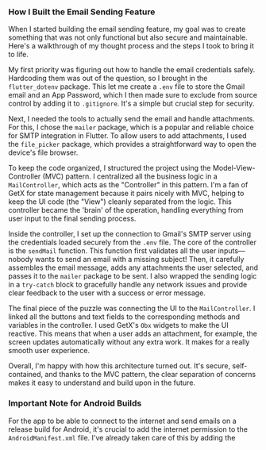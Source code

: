 ### How I Built the Email Sending Feature

When I started building the email sending feature, my goal was to create something that was not only functional but also secure and maintainable. Here's a walkthrough of my thought process and the steps I took to bring it to life.

My first priority was figuring out how to handle the email credentials safely. Hardcoding them was out of the question, so I brought in the `flutter_dotenv` package. This let me create a `.env` file to store the Gmail email and an App Password, which I then made sure to exclude from source control by adding it to `.gitignore`. It's a simple but crucial step for security.

Next, I needed the tools to actually send the email and handle attachments. For this, I chose the `mailer` package, which is a popular and reliable choice for SMTP integration in Flutter. To allow users to add attachments, I used the `file_picker` package, which provides a straightforward way to open the device's file browser.

To keep the code organized, I structured the project using the Model-View-Controller (MVC) pattern. I centralized all the business logic in a `MailController`, which acts as the "Controller" in this pattern. I'm a fan of GetX for state management because it pairs nicely with MVC, helping to keep the UI code (the "View") cleanly separated from the logic. This controller became the 'brain' of the operation, handling everything from user input to the final sending process.

Inside the controller, I set up the connection to Gmail's SMTP server using the credentials loaded securely from the `.env` file. The core of the controller is the `sendMail` function. This function first validates all the user inputs—nobody wants to send an email with a missing subject! Then, it carefully assembles the email message, adds any attachments the user selected, and passes it to the `mailer` package to be sent. I also wrapped the sending logic in a `try-catch` block to gracefully handle any network issues and provide clear feedback to the user with a success or error message.

The final piece of the puzzle was connecting the UI to the `MailController`. I linked all the buttons and text fields to the corresponding methods and variables in the controller. I used GetX's `Obx` widgets to make the UI reactive. This means that when a user adds an attachment, for example, the screen updates automatically without any extra work. It makes for a really smooth user experience.

Overall, I'm happy with how this architecture turned out. It's secure, self-contained, and thanks to the MVC pattern, the clear separation of concerns makes it easy to understand and build upon in the future.

### Important Note for Android Builds
For the app to be able to connect to the internet and send emails on a release build for Android, it's crucial to add the internet permission to the `AndroidManifest.xml` file. I've already taken care of this by adding the 
